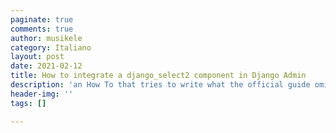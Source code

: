 ```yaml
---
paginate: true
comments: true
author: musikele
category: Italiano
layout: post
date: 2021-02-12
title: How to integrate a django_select2 component in Django Admin
description: 'an How To that tries to write what the official guide omits '
header-img: ''
tags: []

---
```

